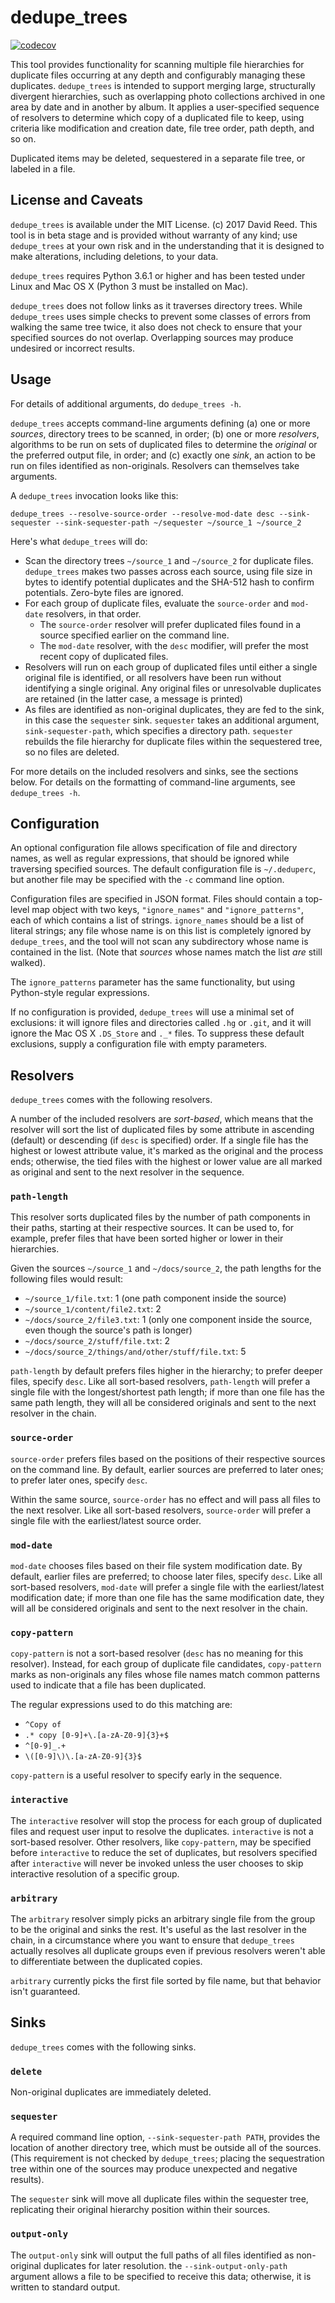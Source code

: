 # dedupe_trees

[![codecov](https://codecov.io/gh/davidmreed/dedupe_trees.py/branch/master/graph/badge.svg)](https://codecov.io/gh/davidmreed/dedupe_trees)

This tool provides functionality for scanning multiple file hierarchies for duplicate files
occurring at any depth and configurably managing these duplicates. `dedupe_trees` is intended to support
merging large, structurally divergent hierarchies, such as overlapping photo collections archived in one
area by date and in another by album. It applies a user-specified sequence of resolvers to determine which
copy of a duplicated file to keep, using criteria like modification and creation date, file tree order,
path depth, and so on.

Duplicated items may be deleted, sequestered in a separate file tree, or labeled in a file.

## License and Caveats

`dedupe_trees` is available under the MIT License. (c) 2017 David Reed. This tool is in beta stage and is provided without warranty of any kind; use `dedupe_trees` at your own risk and in the understanding that it is designed to make alterations, including deletions, to your data.

`dedupe_trees` requires Python 3.6.1 or higher and has been tested under Linux and Mac OS X (Python 3 must be installed on Mac).

`dedupe_trees` does not follow links as it traverses directory trees. While `dedupe_trees` uses simple checks to prevent some classes of errors from walking the same tree twice, it also does not check to ensure that your specified sources do not overlap. Overlapping sources may produce undesired or incorrect results.

## Usage

For details of additional arguments, do `dedupe_trees -h`.

`dedupe_trees` accepts command-line arguments defining (a) one or more *sources*, directory trees to be scanned, in order; (b) one or more *resolvers*, algorithms to be run on sets of duplicated files to determine the *original* or the preferred output file, in order; and (c) exactly one *sink*, an action to be run on files identified as non-originals. Resolvers can themselves take arguments.

A `dedupe_trees` invocation looks like this:

   `dedupe_trees --resolve-source-order --resolve-mod-date desc --sink-sequester --sink-sequester-path ~/sequester ~/source_1 ~/source_2`

Here's what `dedupe_trees` will do:

  - Scan the directory trees `~/source_1` and `~/source_2` for duplicate files. `dedupe_trees` makes two passes across each source, using file size in bytes to identify potential duplicates and the SHA-512 hash to confirm potentials. Zero-byte files are ignored.
  - For each group of duplicate files, evaluate the `source-order` and `mod-date` resolvers, in that order.
    - The `source-order` resolver will prefer duplicated files found in a source specified earlier on the command line.
    - The `mod-date` resolver, with the `desc` modifier, will prefer the most recent copy of duplicated files.
  - Resolvers will run on each group of duplicated files until either a single original file is identified, or all resolvers have been run without identifying a single original. Any original files or unresolvable duplicates are retained (in the latter case, a message is printed)
  - As files are identified as non-original duplicates, they are fed to the sink, in this case the `sequester` sink. `sequester` takes an additional argument, `sink-sequester-path`, which specifies a directory path. `sequester` rebuilds the file hierarchy for duplicate files within the sequestered tree, so no files are deleted.

For more details on the included resolvers and sinks, see the sections below. For details on the formatting of command-line arguments, see `dedupe_trees -h`.

## Configuration

An optional configuration file allows specification of file and directory names, as well as regular expressions, that should be ignored while traversing specified sources. The default configuration file is `~/.deduperc`, but another file may be specified with the `-c` command line option.

Configuration files are specified in JSON format. Files should contain a top-level map object with two keys, `"ignore_names"` and
`"ignore_patterns"`, each of which contains a list of strings. `ignore_names` should be a list of literal strings; any file whose name is on this list is completely ignored by `dedupe_trees`, and the tool will not scan any subdirectory whose name is contained in the list. (Note that *sources* whose names match the list *are* still walked).

The `ignore_patterns` parameter has the same functionality, but using Python-style regular expressions.

If no configuration is provided, `dedupe_trees` will use a minimal set of exclusions: it will ignore files and directories called `.hg` or `.git`, and it will ignore the Mac OS X `.DS_Store` and `._*` files. To suppress these default exclusions, supply a configuration file with empty parameters.

## Resolvers

`dedupe_trees` comes with the following resolvers.

A number of the included resolvers are *sort-based*, which means that the resolver will sort the list of duplicated files by some attribute in ascending (default) or descending (if `desc` is specified) order. If a single file has the highest or lowest attribute value, it's marked as the original and the process ends; otherwise, the tied files with the highest or lower value are all marked as original and sent to the next resolver in the sequence.

### `path-length`

This resolver sorts duplicated files by the number of path components in their paths, starting at their respective sources. It can be used to, for example, prefer files that have been sorted higher or lower in their hierarchies.

Given the sources `~/source_1` and `~/docs/source_2`, the path lengths for the following files would result:

  - `~/source_1/file.txt`: 1 (one path component inside the source)
  - `~/source_1/content/file2.txt`: 2
  - `~/docs/source_2/file3.txt`: 1 (only one component inside the source, even though the source's path is longer)
  - `~/docs/source_2/stuff/file.txt`: 2
  - `~/docs/source_2/things/and/other/stuff/file.txt`: 5

`path-length` by default prefers files higher in the hierarchy; to prefer deeper files, specify `desc`. Like all sort-based resolvers, `path-length` will prefer a single file with the longest/shortest path length; if more than one file has the same path length, they will all be considered originals and sent to the next resolver in the chain.

### `source-order`

`source-order` prefers files based on the positions of their respective sources on the command line. By default, earlier sources are preferred to later ones; to prefer later ones, specify `desc`.

Within the same source, `source-order` has no effect and will pass all files to the next resolver. Like all sort-based resolvers, `source-order` will prefer a single file with the earliest/latest source order.

### `mod-date`

`mod-date` chooses files based on their file system modification date. By default, earlier files are preferred; to choose later files, specify `desc`. Like all sort-based resolvers, `mod-date` will prefer a single file with the earliest/latest modification date; if more than one file has the same modification date, they will all be considered originals and sent to the next resolver in the chain.

### `copy-pattern`

`copy-pattern` is not a sort-based resolver (`desc` has no meaning for this resolver). Instead, for each group of duplicate file candidates, `copy-pattern` marks as non-originals any files whose file names match common patterns used to indicate that a file has been duplicated.

The regular expressions used to do this matching are:
  - `^Copy of`
  - `.* copy [0-9]+\.[a-zA-Z0-9]{3}+$`
  - `^[0-9]_.+`
  - `\([0-9]\)\.[a-zA-Z0-9]{3}$`

`copy-pattern` is a useful resolver to specify early in the sequence.

### `interactive`

The `interactive` resolver will stop the process for each group of duplicated files and request user input to resolve the duplicates. `interactive` is not a sort-based resolver. Other resolvers, like `copy-pattern`, may be specified before `interactive` to reduce the set of duplicates, but resolvers specified after `interactive` will never be invoked unless the user chooses to skip interactive resolution of a specific group.

### `arbitrary`

The `arbitrary` resolver simply picks an arbitrary single file from the group to be the original and sinks the rest. It's useful as the last resolver in the chain, in a circumstance where you want to ensure that `dedupe_trees` actually resolves all duplicate groups even if previous resolvers weren't able to differentiate between the duplicated copies.

`arbitrary` currently picks the first file sorted by file name, but that behavior isn't guaranteed.

## Sinks

`dedupe_trees` comes with the following sinks.

### `delete`

Non-original duplicates are immediately deleted.

### `sequester`

A required command line option, `--sink-sequester-path PATH`, provides the location of another directory tree, which must be outside all of the sources. (This requirement is not checked by `dedupe_trees`; placing the sequestration tree within one of the sources may produce unexpected and negative results).

The `sequester` sink will move all duplicate files within the sequester tree, replicating their original hierarchy position within their sources.

### `output-only`

The `output-only` sink will output the full paths of all files identified as non-original duplicates for later resolution. the `--sink-output-only-path` argument allows a file to be specified to receive this data; otherwise, it is written to standard output.

